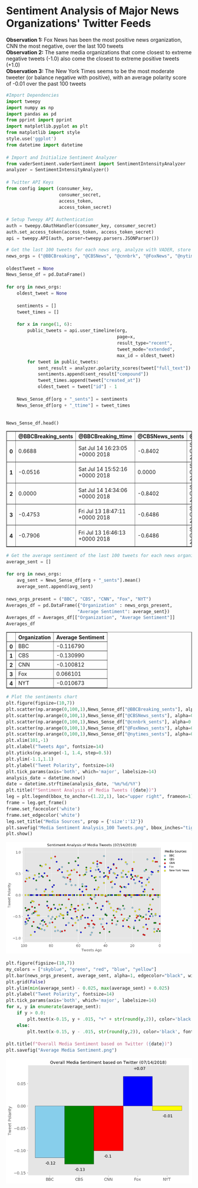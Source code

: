 
# Sentiment Analysis of Major News Organizations' Twitter Feeds

**Observation 1:** Fox News has been the most positive news organization, CNN the most negative, over the last 100 tweets<br>
**Observation 2:** The same media organizations that come closest to extreme negative tweets (-1.0) also come the closest to extreme positive tweets (+1.0)<br>
**Observation 3:** The New York Times seems to be the most moderate tweeter (or balance negative with positive), with an average polarity score of -0.01 over the past 100 tweets<br>


```python
#Import Dependencies
import tweepy
import numpy as np
import pandas as pd
from pprint import pprint
import matplotlib.pyplot as plt
from matplotlib import style
style.use('ggplot')
from datetime import datetime

# Import and Initialize Sentiment Analyzer
from vaderSentiment.vaderSentiment import SentimentIntensityAnalyzer
analyzer = SentimentIntensityAnalyzer()

# Twitter API Keys
from config import (consumer_key, 
                    consumer_secret, 
                    access_token, 
                    access_token_secret)

# Setup Tweepy API Authentication
auth = tweepy.OAuthHandler(consumer_key, consumer_secret)
auth.set_access_token(access_token, access_token_secret)
api = tweepy.API(auth, parser=tweepy.parsers.JSONParser())
```


```python
# Get the last 100 tweets for each news org, analyze with VADER, store it in a dataframe
news_orgs = ("@BBCBreaking", "@CBSNews", "@cnnbrk", "@FoxNews", "@nytimes")

oldestTweet = None
News_Sense_df = pd.DataFrame()

for org in news_orgs:
    oldest_tweet = None
   
    sentiments = []
    tweet_times = []
    
    for x in range(1, 6):
        public_tweets = api.user_timeline(org,
                                          page=x, 
                                          result_type="recent", 
                                          tweet_mode="extended",
                                          max_id = oldest_tweet)
        for tweet in public_tweets:
            sent_result = analyzer.polarity_scores(tweet["full_text"])
            sentiments.append(sent_result["compound"])
            tweet_times.append(tweet["created_at"])
            oldest_tweet = tweet["id"] - 1
            
    News_Sense_df[org + "_sents"] = sentiments
    News_Sense_df[org + "_ttime"] = tweet_times
            
```


```python
News_Sense_df.head()
```




<div>
<style scoped>
    .dataframe tbody tr th:only-of-type {
        vertical-align: middle;
    }

    .dataframe tbody tr th {
        vertical-align: top;
    }

    .dataframe thead th {
        text-align: right;
    }
</style>
<table border="1" class="dataframe">
  <thead>
    <tr style="text-align: right;">
      <th></th>
      <th>@BBCBreaking_sents</th>
      <th>@BBCBreaking_ttime</th>
      <th>@CBSNews_sents</th>
      <th>@CBSNews_ttime</th>
      <th>@cnnbrk_sents</th>
      <th>@cnnbrk_ttime</th>
      <th>@FoxNews_sents</th>
      <th>@FoxNews_ttime</th>
      <th>@nytimes_sents</th>
      <th>@nytimes_ttime</th>
    </tr>
  </thead>
  <tbody>
    <tr>
      <th>0</th>
      <td>0.6688</td>
      <td>Sat Jul 14 16:23:05 +0000 2018</td>
      <td>-0.8402</td>
      <td>Sun Jul 15 02:03:04 +0000 2018</td>
      <td>-0.6705</td>
      <td>Sun Jul 15 02:02:36 +0000 2018</td>
      <td>-0.4939</td>
      <td>Sun Jul 15 02:15:58 +0000 2018</td>
      <td>0.0000</td>
      <td>Sun Jul 15 02:13:14 +0000 2018</td>
    </tr>
    <tr>
      <th>1</th>
      <td>-0.0516</td>
      <td>Sat Jul 14 15:52:16 +0000 2018</td>
      <td>0.0000</td>
      <td>Sun Jul 15 01:48:04 +0000 2018</td>
      <td>-0.7964</td>
      <td>Sat Jul 14 22:15:27 +0000 2018</td>
      <td>0.5574</td>
      <td>Sun Jul 15 02:05:17 +0000 2018</td>
      <td>0.5423</td>
      <td>Sun Jul 15 01:56:10 +0000 2018</td>
    </tr>
    <tr>
      <th>2</th>
      <td>0.0000</td>
      <td>Sat Jul 14 14:34:06 +0000 2018</td>
      <td>-0.8402</td>
      <td>Sun Jul 15 01:40:07 +0000 2018</td>
      <td>0.7717</td>
      <td>Sat Jul 14 16:52:18 +0000 2018</td>
      <td>0.0000</td>
      <td>Sun Jul 15 02:02:58 +0000 2018</td>
      <td>0.0000</td>
      <td>Sun Jul 15 01:39:40 +0000 2018</td>
    </tr>
    <tr>
      <th>3</th>
      <td>-0.4753</td>
      <td>Fri Jul 13 18:47:11 +0000 2018</td>
      <td>-0.6486</td>
      <td>Sun Jul 15 01:33:03 +0000 2018</td>
      <td>0.7717</td>
      <td>Sat Jul 14 16:31:12 +0000 2018</td>
      <td>0.0000</td>
      <td>Sun Jul 15 01:50:28 +0000 2018</td>
      <td>-0.4404</td>
      <td>Sun Jul 15 01:23:20 +0000 2018</td>
    </tr>
    <tr>
      <th>4</th>
      <td>-0.7906</td>
      <td>Fri Jul 13 16:46:13 +0000 2018</td>
      <td>-0.6486</td>
      <td>Sun Jul 15 01:18:03 +0000 2018</td>
      <td>0.0000</td>
      <td>Sat Jul 14 16:03:24 +0000 2018</td>
      <td>0.8588</td>
      <td>Sun Jul 15 01:33:49 +0000 2018</td>
      <td>-0.8555</td>
      <td>Sun Jul 15 01:07:13 +0000 2018</td>
    </tr>
  </tbody>
</table>
</div>




```python
# Get the average sentiment of the last 100 tweets for each news organization, store in a dataframe
average_sent = []

for org in news_orgs:
    avg_sent = News_Sense_df[org + "_sents"].mean()
    average_sent.append(avg_sent)

news_orgs_present = ("BBC", "CBS", "CNN", "Fox", "NYT")
Averages_df = pd.DataFrame({"Organization" : news_orgs_present,
                           "Average Sentiment": average_sent})
Averages_df = Averages_df[["Organization", "Average Sentiment"]]
Averages_df
```




<div>
<style scoped>
    .dataframe tbody tr th:only-of-type {
        vertical-align: middle;
    }

    .dataframe tbody tr th {
        vertical-align: top;
    }

    .dataframe thead th {
        text-align: right;
    }
</style>
<table border="1" class="dataframe">
  <thead>
    <tr style="text-align: right;">
      <th></th>
      <th>Organization</th>
      <th>Average Sentiment</th>
    </tr>
  </thead>
  <tbody>
    <tr>
      <th>0</th>
      <td>BBC</td>
      <td>-0.116790</td>
    </tr>
    <tr>
      <th>1</th>
      <td>CBS</td>
      <td>-0.130990</td>
    </tr>
    <tr>
      <th>2</th>
      <td>CNN</td>
      <td>-0.100812</td>
    </tr>
    <tr>
      <th>3</th>
      <td>Fox</td>
      <td>0.066101</td>
    </tr>
    <tr>
      <th>4</th>
      <td>NYT</td>
      <td>-0.010673</td>
    </tr>
  </tbody>
</table>
</div>




```python
# Plot the sentiments chart
plt.figure(figsize=(10,7))
plt.scatter(np.arange(0,100,1),News_Sense_df["@BBCBreaking_sents"], alpha=0.9, facecolors="skyblue", edgecolors="black", label="BBC")
plt.scatter(np.arange(0,100,1),News_Sense_df["@CBSNews_sents"], alpha=0.9, facecolors="green", edgecolors="black", label="CBS")
plt.scatter(np.arange(0,100,1),News_Sense_df["@cnnbrk_sents"], alpha=0.9, facecolors="red", edgecolors="black", label="CNN")
plt.scatter(np.arange(0,100,1),News_Sense_df["@FoxNews_sents"], alpha=0.9, facecolors="blue", edgecolors="black", label="Fox")
plt.scatter(np.arange(0,100,1),News_Sense_df["@nytimes_sents"], alpha=0.9, facecolors="yellow", edgecolors="black", label="New York Times")
plt.xlim(101,-1)
plt.xlabel("Tweets Ago", fontsize=14)
plt.yticks(np.arange(-1, 1.4, step=0.5))
plt.ylim(-1.1,1.1)
plt.ylabel("Tweet Polarity", fontsize=14)
plt.tick_params(axis='both', which='major', labelsize=14)
analysis_date = datetime.now()
date = datetime.strftime(analysis_date, '%m/%d/%Y')
plt.title(f"Sentiment Analysis of Media Tweets ({date})")
leg = plt.legend(bbox_to_anchor=(1.22,1), loc="upper right", frameon=1)
frame = leg.get_frame()
frame.set_facecolor('white')
frame.set_edgecolor('white')
leg.set_title("Media Sources", prop = {'size':'12'})
plt.savefig("Media Sentiment Analysis_100 Tweets.png", bbox_inches="tight")
plt.show()
```


![png](main_files/main_5_0.png)



```python
plt.figure(figsize=(10,7))
my_colors = ["skyblue", "green", "red", "blue", "yellow"]
plt.bar(news_orgs_present, average_sent, alpha=1, edgecolor="black", width=1, color=my_colors)
plt.grid(False)
plt.ylim(min(average_sent) - 0.025, max(average_sent) + 0.025)
plt.ylabel("Tweet Polarity", fontsize=14)
plt.tick_params(axis='both', which='major', labelsize=14)
for x, y in enumerate(average_sent):
    if y > 0.0:
        plt.text(x-0.15, y + .015, "+" + str(round(y,2)), color='black', fontsize=14)
    else:
        plt.text(x-0.15, y - .015, str(round(y,2)), color='black', fontsize=14) 

plt.title(f"Overall Media Sentiment based on Twitter ({date})")
plt.savefig("Average Media Sentiment.png")
```


![png](main_files/main_6_0.png)


